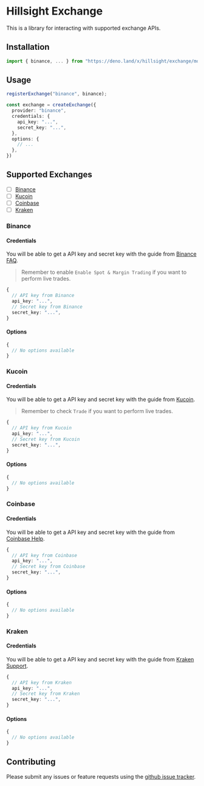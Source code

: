 # Hillsight Exchange
This is a library for interacting with supported exchange APIs.

## Installation

```ts
import { binance, ... } from "https://deno.land/x/hillsight/exchange/mod.ts";
```

## Usage

```ts
registerExchange("binance", binance);

const exchange = createExchange({
  provider: "binance",
  credentials: {
    api_key: "...",
    secret_key: "...",
  },
  options: {
    // ...
  },
})
```

## Supported Exchanges

- [ ] [Binance](https://www.binance.com/)
- [ ] [Kucoin](https://www.kucoin.com/)
- [ ] [Coinbase](https://www.coinbase.com/)
- [ ] [Kraken](https://www.kraken.com/)

### Binance

#### Credentials

You will be able to get a API key and secret key with the guide from [Binance FAQ](https://www.binance.com/en/support/faq/360002502072).

> Remember to enable `Enable Spot & Margin Trading` if you want to perform live trades.

```ts
{
  // API key from Binance
  api_key: "...",
  // Secret key from Binance
  secret_key: "...",
}
```

#### Options

```ts
{
  // No options available
}
```

### Kucoin

#### Credentials

You will be able to get a API key and secret key with the guide from [Kucoin](https://www.kucoin.com/support/360015102174-How-to-Create-an-API).

> Remember to check `Trade` if you want to perform live trades.

```ts
{
  // API key from Kucoin
  api_key: "...",
  // Secret key from Kucoin
  secret_key: "...",
}
```

#### Options

```ts
{
  // No options available
}
```

### Coinbase

#### Credentials

You will be able to get a API key and secret key with the guide from [Coinbase Help](https://help.coinbase.com/en/exchange/managing-my-account/how-to-create-an-api-key).

```ts
{
  // API key from Coinbase
  api_key: "...",
  // Secret key from Coinbase
  secret_key: "...",
}
```

#### Options

```ts
{
  // No options available
}
```

### Kraken

#### Credentials

You will be able to get a API key and secret key with the guide from [Kraken Support](https://support.kraken.com/hc/en-us/articles/360000919966-How-to-generate-an-API-key-pair-).

```ts
{
  // API key from Kraken
  api_key: "...",
  // Secret key from Kraken
  secret_key: "...",
}
```

#### Options

```ts
{
  // No options available
}
```

## Contributing

Please submit any issues or feature requests using the [github issue tracker](https://github.com/hillsight/exchange/issues).